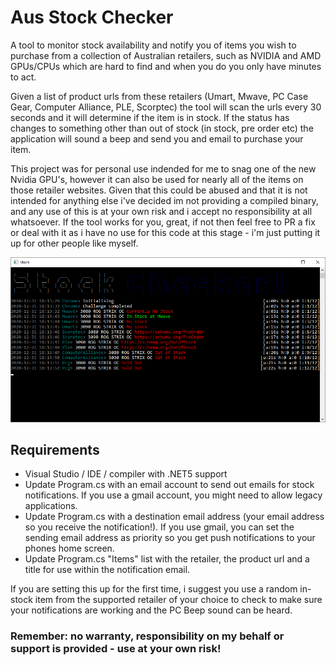 # Aus Stock Checker
A tool to monitor stock availability and notify you of items you wish to purchase from a collection of Australian retailers, such as NVIDIA and AMD GPUs/CPUs which are hard to find and when you do you only have minutes to act.

Given a list of product urls from these retailers (Umart, Mwave, PC Case Gear, Computer Alliance, PLE, Scorptec) the tool will scan the urls every 30 seconds and it will determine if the item is in stock. If the status has changes to something other than out of stock (in stock, pre order etc) the application will sound a beep and send you and email to purchase your item.

This project was for personal use indended for me to snag one of the new Nvidia GPU's, however it can also be used for nearly all of the items on those retailer websites. 
Given that this could be abused and that it is not intended for anything else i've decided im not providing a compiled binary, and any use of this is at your own risk and i accept no responsibility at all whatsoever. If the tool works for you, great, if not then feel free to PR a fix or deal with it as i have no use for this code at this stage - i'm just putting it up for other people like myself.

![Demo image](https://github.com/DeathCradle/AusStockChecker/blob/main/demo.png?raw=true)

## Requirements
 - Visual Studio / IDE / compiler with .NET5 support
 - Update Program.cs with an email account to send out emails for stock notifications. If you use a gmail account, you might need to allow legacy applications.
 - Update Program.cs with a destination email address (your email address so you receive the notification!). If you use gmail, you can set the sending email address as priority so you get push notifications to your phones home screen.
 - Update Program.cs "Items" list with the retailer, the product url and a title for use within the notification email.
 
 If you are setting this up for the first time, i suggest you use a random in-stock item from the supported retailer of your choice to check to make sure your notifications are working and the PC Beep sound can be heard.
 
 ### Remember: no warranty, responsibility on my behalf or support is provided - use at your own risk!
